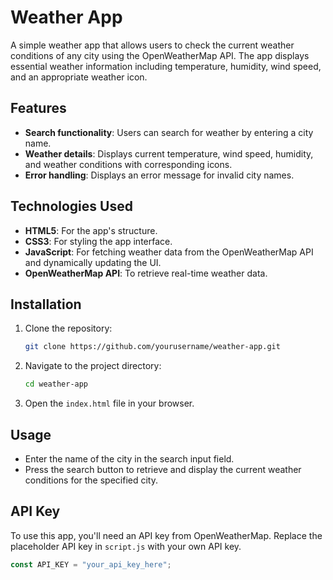 
# Weather App

A simple weather app that allows users to check the current weather conditions of any city using the OpenWeatherMap API. The app displays essential weather information including temperature, humidity, wind speed, and an appropriate weather icon.

## Features

- **Search functionality**: Users can search for weather by entering a city name.
- **Weather details**: Displays current temperature, wind speed, humidity, and weather conditions with corresponding icons.
- **Error handling**: Displays an error message for invalid city names.

## Technologies Used

- **HTML5**: For the app's structure.
- **CSS3**: For styling the app interface.
- **JavaScript**: For fetching weather data from the OpenWeatherMap API and dynamically updating the UI.
- **OpenWeatherMap API**: To retrieve real-time weather data.

## Installation

1. Clone the repository:

    ```bash
    git clone https://github.com/yourusername/weather-app.git
    ```

2. Navigate to the project directory:

    ```bash
    cd weather-app
    ```

3. Open the `index.html` file in your browser.

## Usage

- Enter the name of the city in the search input field.
- Press the search button to retrieve and display the current weather conditions for the specified city.

## API Key

To use this app, you'll need an API key from OpenWeatherMap. Replace the placeholder API key in `script.js` with your own API key.

```javascript
const API_KEY = "your_api_key_here";
